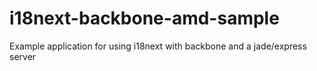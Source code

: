 i18next-backbone-amd-sample
===========================

Example application for using i18next with backbone and a jade/express server